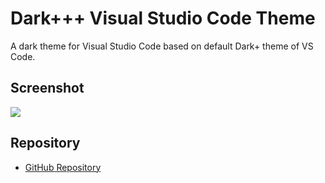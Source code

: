 # Dark+++ Visual Studio Code Theme
A dark theme for Visual Studio Code based on default Dark+ theme of VS Code.

## Screenshot
![](https://raw.githubusercontent.com/lenconda/vscode-theme-darkplusplusplus/master/screenshot.png)

## Repository
* [GitHub Repository](https://github.com/lenconda/vscode-theme-darkplusplusplus)

